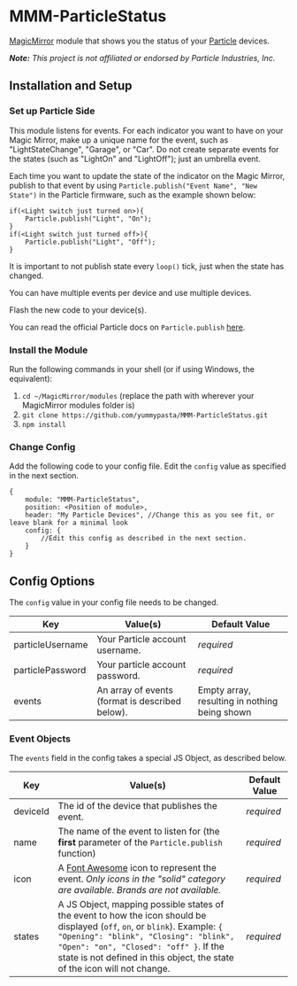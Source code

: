 # MMM-ParticleStatus
[MagicMirror](https://github.com/MichMich/MagicMirror) module that shows you the status of your [Particle](https://particle.io) devices.

_**Note:** This project is not affiliated or endorsed by Particle Industries, Inc._

## Installation and Setup
### Set up Particle Side
This module listens for events. For each indicator you want to have on your Magic Mirror, make up a unique name for the event, such as "LightStateChange", "Garage", or "Car". Do not create separate events for the states (such as "LightOn" and "LightOff"); just an umbrella event.

Each time you want to update the state of the indicator on the Magic Mirror, publish to that event by using `Particle.publish("Event Name", "New State")` in the Particle firmware, such as the example shown below:
```
if(<Light switch just turned on>){
    Particle.publish("Light", "On");
}
if(<Light switch just turned off>){
    Particle.publish("Light", "Off");
}
```
It is important to not publish state every  `loop()` tick, just when the state has changed.

You can have multiple events per device and use multiple devices.

Flash the new code to your device(s).

You can read the official Particle docs on `Particle.publish` [here](https://docs.particle.io/reference/firmware/photon/#particle-publish-).

### Install the Module
Run the following commands in your shell (or if using Windows, the equivalent):
1. `cd ~/MagicMirror/modules` (replace the path with wherever your MagicMirror modules folder is)
2. `git clone https://github.com/yummypasta/MMM-ParticleStatus.git`
3. `npm install`

### Change Config
Add the following code to your config file. Edit the `config` value as specified in the next section.
```
{
    module: "MMM-ParticleStatus",
    position: <Position of module>,
    header: "My Particle Devices", //Change this as you see fit, or leave blank for a minimal look
    config: {
        //Edit this config as described in the next section.
    }
}
```

## Config Options
The `config` value in your config file needs to be changed.

Key | Value(s) | Default Value
--- | --- | --- 
particleUsername | Your Particle account username. | _required_
particlePassword | Your particle account password. | _required_
events | An array of events (format is described below). | Empty array, resulting in nothing being shown

### Event Objects
The `events` field in the config takes a special JS Object, as described below.

Key | Value(s) | Default Value
--- | --- | --- 
deviceId | The id of the device that publishes the event. | _required_
name | The name of the event to listen for (the **first** parameter of the `Particle.publish` function) | _required_
icon | A [Font Awesome](https://fontawesome.io) icon to represent the event. _Only icons in the "solid" category are available. Brands are not available._ | _required_
states | A JS Object, mapping possible states of the event to how the icon should be displayed (`off`, `on`, or `blink`). Example: `{ "Opening": "blink", "Closing": "blink", "Open": "on", "Closed": "off" }`. If the state is not defined in this object, the state of the icon will not change. | _required_
